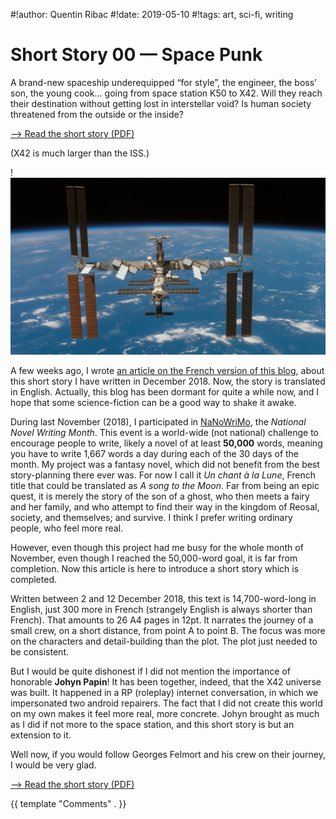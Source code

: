 #!author: Quentin Ribac
#!date: 2019-05-10
#!tags: art, sci-fi, writing

# Short Story 00 — Space Punk

A brand-new spaceship underequipped “for style”, the engineer, the boss’ son, the young cook… going from space station K50 to X42. Will they reach their destination without getting lost in interstellar void? Is human society threatened from the outside or the inside?

[—> Read the short story (PDF)](/media/files/short00_spacepunk_20190508.en.pdf)

(X42 is much larger than the ISS.)

!![The International Space Station spinning around good old Earth](/media/img/2019/04/iss.jpg)

A few weeks ago, I wrote [an article on the French version of this blog](/blog/2019/04/23/nvl00-space-punk.html), about this short story I have written in December 2018. Now, the story is translated in English. Actually, this blog has been dormant for quite a while now, and I hope that some science-fiction can be a good way to shake it awake.

During last November (2018), I participated in [NaNoWriMo](https://nanowrimo.org/), the *National Novel Writing Month*. This event is a world-wide (not national) challenge to encourage people to write, likely a novel of at least **50,000** words, meaning you have to write 1,667 words a day during each of the 30 days of the month. My project was a fantasy novel, which did not benefit from the best story-planning there ever was. For now I call it *Un chant à la Lune*, French title that could be translated as *A song to the Moon*. Far from being an epic quest, it is merely the story of the son of a ghost, who then meets a fairy and her family, and who attempt to find their way in the kingdom of Reosal, society, and themselves; and survive. I think I prefer writing ordinary people, who feel more real.

However, even though this project had me busy for the whole month of November, even though I reached the 50,000-word goal, it is far from completion. Now this article is here to introduce a short story which is completed.

Written between 2 and 12 December 2018, this text is 14,700-word-long in English, just 300 more in French (strangely English is always shorter than French). That amounts to 26 A4 pages in 12pt. It narrates the journey of a small crew, on a short distance, from point A to point B. The focus was more on the characters and detail-building than the plot. The plot just needed to be consistent.

But I would be quite dishonest if I did not mention the importance of honorable **Johyn Papin**! It has been together, indeed, that the X42 universe was built. It happened in a RP (roleplay) internet conversation, in which we impersonated two android repairers. The fact that I did not create this world on my own makes it feel more real, more concrete. Johyn brought as much as I did if not more to the space station, and this short story is but an extension to it.

Well now, if you would follow Georges Felmort and his crew on their journey, I would be very glad.

[—> Read the short story (PDF)](/media/files/short00_spacepunk_20190508.en.pdf)

{{ template "Comments" . }}

